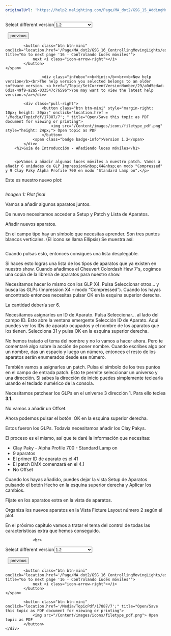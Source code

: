 ```yaml
---
originalUrl: 'https://help2.malighting.com/Page/MA_dot2/GSG_15_AddingMovingLights/es/1.2'
---
```


<div class="topic-navigation">

<div class="pull-right">
	<span class="pull-left">


<div class="pull-left">
<form action="/Topic/SetCurrentVersionNumber" class="form-inline" id="frmTagSelector" method="post">	<span class="form-mini">
		<div class="input-prepend"><span class="add-on">Select different version</span><select autocomplete="off" id="versionNumberId" name="versionNumberId" onchange="$(this).closest('#frmTagSelector').submit();" style="width: 120px;"><option value="">- latest -</option>
<option value="3">1.1</option>
<option selected="selected" value="7">1.2</option>
<option value="12">1.3</option>
<option value="16">1.5</option>
<option value="29">1.9</option>
</select></div>
		<input data-val="true" data-val-number="The field Int32 must be a number." data-val-required="The Int32 field is required." id="ProductId" name="ProductId" type="hidden" value="7">
		<input id="CurrentGuid" name="CurrentGuid" type="hidden" value="a0d5edad-6d1a-49f9-a2a5-033547c76596">
	</span>
</form></div>&nbsp;	</span>
	<span class="pull-right" style="white-space: nowrap;">
			<button class="btn btn-mini" onclick="location.href='/Page/MA_dot2/GSG_14_ExternalScreen/es/1.2'; " title="Go to previous page '14 - Pantalla externa'">
				<i class="icon-arrow-left"></i> previous
			</button>

			<button class="btn btn-mini" onclick="location.href='/Page/MA_dot2/GSG_16_ControllingMovingLights/es/1.2';" title="Go to next page '16 - Controlando Luces móviles'">
				next <i class="icon-arrow-right"></i> 
			</button>
	</span>
</div>
<div class="clear-fix" style="margin-bottom: 10px"></div>
</div>

					<div class="infobox"><b>Hint:</b><br><b>New help version</b><br>The help version you selected belongs to an older software version. <a href="/Topic/SetCurrentVersionNumber/29/a0d5edad-6d1a-49f9-a2a5-033547c76596">You may want to view the latest help version.</a></div>

			<div class="pull-right">
					<button class="btn btn-mini" style="margin-right: 10px; height: 30px;" onclick="location.href = '/Media/TopicPdf/17887/7'; " title="Open/Save this topic as PDF document for viewing or printing">
						<img src="/Content/images/icons/filetype_pdf.png" style="height: 24px;"> Open topic as PDF
					</button>
				<span class="badge badge-info">Version 1.2</span>
			</div>
		<h1>Guía de Introducción - Añadiendo luces móviles</h1>


		<p>Vamos a añadir algunas luces móviles a nuestro patch. Vamos a añadir 6 unidades de GLP Impression&nbsp;X4&nbsp;en modo "Compressed" y 9 Clay Paky Alpha Profile 700 en modo "Standard Lamp on".</p>

<p>Este es nuestro nuevo plot:</p>

<p><img alt="" src="/Media/Image/Dot2_GettingStarted_AddingMovingLights_01_1-0.png"></p>

<p><em>Imagen 1:&nbsp;Plot final</em></p>

<p>Vamos a añadir algunos aparatos juntos.</p>

<p>De nuevo necesitamos acceder a&nbsp;<span class="hardkey">Setup</span>&nbsp;y&nbsp;<span class="softkey">Patch&nbsp;y Lista de Aparatos</span>.</p>

<p>Añadir nuevos aparatos.</p>

<p>En el campo tipo hay un símbolo que necesitas aprender. Son tres puntos blancos verticales. (El icono se llama Ellipsis) Se muestra así:</p>

<p><img alt="" src="/Media/Image/Dot2_GettingStarted_AddingMovingLights_02_1-0.png"></p>

<p>Cuando pulsas esto, entonces consigues una lista desplegable.</p>

<p>Si haces esto logras una lista de los tipos de aparatos que ya existen en nuestro show. Cuando añadimos el Cheuvert&nbsp;Colordash Hew 7's, cogimos una copia de la librería de aparatos para nuestro show.</p>

<p>Necesitamos hacer lo mismo con los GLP&nbsp;X4. Pulsa&nbsp;<span class="softkey">Seleccionar otros...</span>&nbsp;y busca las GLPs (Impression X4 – modo “Compressed”). Cuando los hayas encontrado entonces necesitas pulsar&nbsp;<span class="softkey">OK</span> en la esquina superior derecha.</p>

<p>La cantidad debería ser 6.</p>

<p>Necesitamos asignarles un ID de Aparato. Pulsa&nbsp;<span class="softkey">Seleccionar...</span> al lado del campo ID. Esto abre la ventana emergente Selección ID de Aparato. Aquí puedes ver los IDs de aparato ocupados y el nombre de los aparatos que los tienen. Selecciona <span class="softkey">31</span>&nbsp;y pulsa&nbsp;<span class="softkey">OK</span> en la esquina superior derecha.</p>

<p>No hemos tratado el tema del nombre y no lo vamos a hacer ahora. Pero te comentaré algo sobre la acción de poner nombre. Cuando escribes algo por un nombre, das un espacio y luego un número, entonces el resto de los aparatos serán enumerados desde ese número.</p>

<p>También vamos a asignarles un patch. Pulsa el símbolo de los tres puntos en el campo de entrada patch. Esto te permite seleccionar un universo y una dirección. Si sabes la dirección de inicio puedes simplemente teclearla usando el teclado numérico de la consola.</p>

<p>Necesitamos patchear los GLPs en el universe 3 dirección 1. Para ello teclea <strong>3.1.</strong></p>

<p>No vamos a añadir un Offset.</p>

<p>Ahora podemos pulsar el botón&nbsp; <span class="softkey">OK</span> en la esquina superior derecha.</p>

<p>Estos fueron los GLPs. Todavía necesitamos añadir los Clay Pakys.</p>

<p>El proceso es el mismo, así que te daré la información que necesitas:</p>

<ul>
	<li>Clay Paky - Alpha Profile 700 - Standard Lamp on</li>
	<li>9 aparatos</li>
	<li>El primer ID de aparato es el 41</li>
	<li>El patch DMX comenzará en el 4.1</li>
	<li>No Offset</li>
</ul>

<p>Cuando los hayas añadido, puedes dejar la vista Setup de Aparatos pulsando el botón&nbsp;<span class="softkey">Hecho</span>&nbsp;en la esquina superior derecha y&nbsp;<span class="softkey">Aplicar los cambios</span>.&nbsp;</p>

<p>Fíjate en los aparatos extra en la vista de aparatos.</p>

<p>Organiza los nuevos aparatos en la Vista&nbsp;Fixture Layout número 2 según el plot.</p>

<p>En el próximo capítulo vamos a tratar el tema del control de todas las características extra que hemos conseguido.</p>


				<br>
<div class="topic-navigation">

<div class="pull-right">
	<span class="pull-left">


<div class="pull-left">
<form action="/Topic/SetCurrentVersionNumber" class="form-inline" id="frmTagSelector" method="post">	<span class="form-mini">
		<div class="input-prepend"><span class="add-on">Select different version</span><select autocomplete="off" id="versionNumberId" name="versionNumberId" onchange="$(this).closest('#frmTagSelector').submit();" style="width: 120px;"><option value="">- latest -</option>
<option value="3">1.1</option>
<option selected="selected" value="7">1.2</option>
<option value="12">1.3</option>
<option value="16">1.5</option>
<option value="29">1.9</option>
</select></div>
		<input data-val="true" data-val-number="The field Int32 must be a number." data-val-required="The Int32 field is required." id="ProductId" name="ProductId" type="hidden" value="7">
		<input id="CurrentGuid" name="CurrentGuid" type="hidden" value="a0d5edad-6d1a-49f9-a2a5-033547c76596">
	</span>
</form></div>&nbsp;	</span>
	<span class="pull-right" style="white-space: nowrap;">
			<button class="btn btn-mini" onclick="location.href='/Page/MA_dot2/GSG_14_ExternalScreen/es/1.2'; " title="Go to previous page '14 - Pantalla externa'">
				<i class="icon-arrow-left"></i> previous
			</button>

			<button class="btn btn-mini" onclick="location.href='/Page/MA_dot2/GSG_16_ControllingMovingLights/es/1.2';" title="Go to next page '16 - Controlando Luces móviles'">
				next <i class="icon-arrow-right"></i> 
			</button>
	</span>
</div>
	<div class="clear-fix"></div>
	<div class="pull-right">
	
			<button class="btn btn-mini" onclick="location.href='/Media/TopicPdf/17887/7';" title="Open/Save this topic as PDF document for viewing or printing">
				<img src="/Content/images/icons/filetype_pdf.png"> Open topic as PDF
			</button>
	</div>
<div class="clear-fix" style="margin-bottom: 10px"></div>
</div>

	
